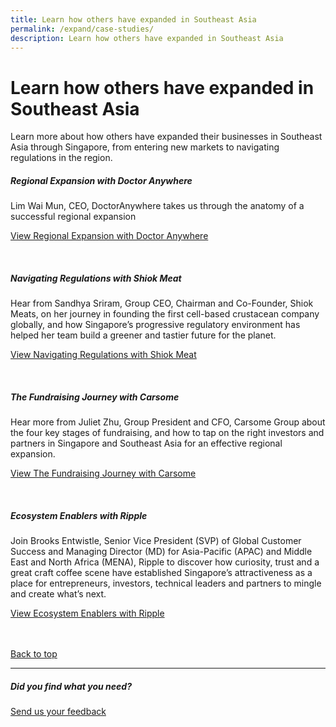```yaml
---
title: Learn how others have expanded in Southeast Asia
permalink: /expand/case-studies/
description: Learn how others have expanded in Southeast Asia
---
```

# Learn how others have expanded in Southeast Asia

Learn more about how others have expanded their businesses in Southeast Asia through Singapore, from entering new markets to navigating regulations in the region.

##### Regional Expansion with Doctor Anywhere
Lim Wai Mun, CEO, DoctorAnywhere takes us through the anatomy of a successful regional expansion<br>

[View Regional Expansion with Doctor Anywhere](https://www.edb.gov.sg/en/business-insights/insights/growth-islands-regional-expansion-with-doctoranywhere.html)<br>

<br>

#####  Navigating Regulations with Shiok Meat
Hear from Sandhya Sriram, Group CEO, Chairman and Co-Founder, Shiok Meats, on her journey in founding the first cell-based crustacean company globally, and how Singapore’s progressive regulatory environment has helped her team build a greener and tastier future for the planet.<br>

[View Navigating Regulations with Shiok Meat](https://www.edb.gov.sg/en/business-insights/insights/growth-islands-navigating-regulation-with-shiok-meats.html)<br>

<br>

##### The Fundraising Journey with Carsome
Hear more from Juliet Zhu, Group President and CFO, Carsome Group about the four key stages of fundraising, and how to tap on the right investors and partners in Singapore and Southeast Asia for an effective regional expansion.<br>

[View The Fundraising Journey with Carsome](https://www.edb.gov.sg/en/business-insights/insights/growth-islands-the-fundraising-journey-with-carsome.html)<br>

<br>

#####  Ecosystem Enablers with Ripple
Join Brooks Entwistle, Senior Vice President (SVP) of Global Customer Success and Managing Director (MD) for Asia-Pacific (APAC) and Middle East and North Africa (MENA), Ripple to discover how curiosity, trust and a great craft coffee scene have established Singapore’s attractiveness as a place for entrepreneurs, investors, technical leaders and partners to mingle and create what’s next.<br>

[View Ecosystem Enablers with Ripple](https://www.edb.gov.sg/en/business-insights/insights/growth-islands-ecosystem-enablers-with-ripple.html)<br>
<br>
<br>

[Back to top](#learn-how-others-have-expanded-in-southeast-asia)
<br>
<hr>

##### Did you find what you need?
[Send us your feedback](https://form.gov.sg/642693623cb98f001239be0d)